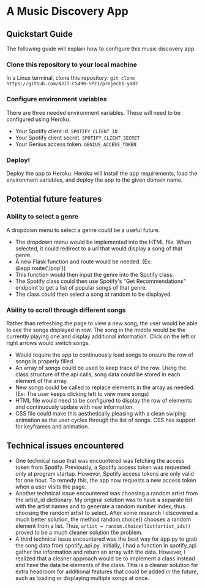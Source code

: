 # A Music Discovery App

## Quickstart Guide
The following guide will explain how to configure this music discovery app.

### Clone this repository to your local machine
In a Linux terminal, clone this repository: `git clone https://github.com/NJIT-CS490-SP21/project1-ya82`

### Configure environment variables
There are three needed environment variables. These will need to be configured using Heroku.
* Your Spotify client id. `SPOTIFY_CLIENT_ID`
* Your Spotify client secret. `SPOTIFY_CLIENT_SECRET`
* Your Genius access token. `GENIUS_ACCESS_TOKEN`

### Deploy!
Deploy the app to Heroku. Heroku will install the app requirements, load the environment variables, and deploy the app to the given domain name.


## Potential future features

### Ability to select a genre
A dropdown menu to select a genre could be a useful future.
* The dropdown menu would be implemented into the HTML file. When selected, it could redirect to a url that would display a song of that genre.
* A new Flask function and route would be needed. (Ex: @app.route('/pop'))
* This function would then input the genre into the Spotify class.
* The Spotify class could then use Spotify's "Get Recommendations" endpoint to get a list of popular songs of that genre.
* The class could then select a song at random to be displayed.

### Ability to scroll through different songs
Rather than refreshing the page to view a new song, the user would be able to see the songs displayed in row. The song in the middle would be the currently playing one and display additional information. Click on the left or right arrows would switch songs.
* Would require the app to continuously load songs to ensure the row of songs is properly filled.
* An array of songs could be used to keep track of the row. Using the class structure of the api calls, song data could be stored in each element of the array.
* New songs could be called to replace elements in the array as needed. (Ex: The user keeps clicking left to view more songs)
* HTML file would need to be configured to display the row of elements and continuously update with new information.
* CSS file could make this aesthetically pleasing with a clean swiping animation as the user cycles through the list of songs. CSS has support for keyframes and animation.

## Technical issues encountered
* One technical issue that was encountered was fetching the access token from Spotify. Previously, a Spotify access token was requested only at program startup. However, Spotify access tokens are only valid for one hour. To remedy this, the app now requests a new access token when a user visits the page.
* Another technical issue encountered was choosing a random artist from the artist_id dictionary. My original solution was to have a separate list with the artist names and to generate a random number index, thus choosing the random artist to select. After some research I discovered a much better solution, the method random.choice() chooses a random element from a list. Thus, `artist = random.choice(list(artist_ids))` proved to be a much cleaner solution the problem.
* A third technical issue encountered was the best way for app.py to grab the song data from spotify_api.py. Initially, I had a function in spotify_api gather the information and return an array with the data. However, I realized that a cleaner approach would be to implement a class instead and have the data be elements of the class. This is a cleaner solution for extra headroom for additional features that could be added in the future, such as loading or displaying multiple songs at once.
